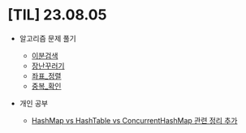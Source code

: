 # [TIL] 23.08.05

* 알고리즘 문제 풀기
    * [이분검색](../java_algorithm/inflearn_algorithm_lecture/src/sorting_and_searching/이분검색/Main.java)
    * [장난꾸러기](../java_algorithm/inflearn_algorithm_lecture/src/sorting_and_searching/장난꾸러기/Main.java)
    * [좌표_정렬](../java_algorithm/inflearn_algorithm_lecture/src/sorting_and_searching/좌표_정렬/Main.java)
    * [중복_확인](../java_algorithm/inflearn_algorithm_lecture/src/sorting_and_searching/중복_확인/Main.java)

* 개인 공부
    * [HashMap vs HashTable vs ConcurrentHashMap 관련 정리 추가](../java_study/src/hash_map/hash_map.md)

